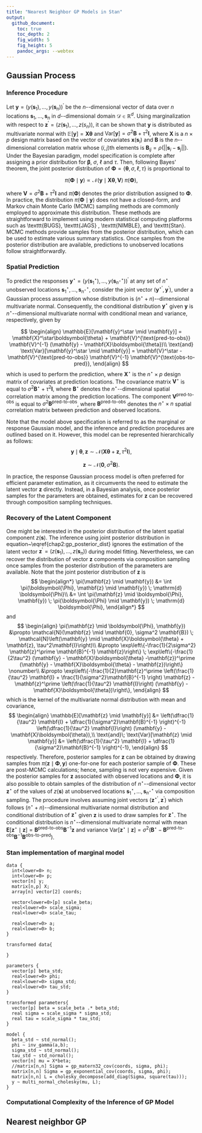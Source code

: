 ```yaml
---
title: "Nearest Neighbor GP Models in Stan"
output:
  github_document:
    toc: true
    toc_depth: 2
    fig_width: 5
    fig_height: 5
    pandoc_args: --webtex
---
```




## Gaussian Process

### Inference Procedure
Let $\mathbf{y} = (y(\mathbf{s}_1),\ldots, y(\mathbf{s}_n))^\prime$ be the $n$--dimensional vector of data over $n$ locations $\mathbf{s}_1,\ldots,\mathbf{s}_n$ in $d$--dimensional domain $\mathcal{D} \in \mathbb{R}^{d}$. Using marginalization with respect to $\mathbf{z}^\prime = (z(\mathbf{s}_1),\ldots,z(s_n))$, it can be shown that $\mathbf{y}$ is distributed as multivariate normal with $\mathbb{E}[\mathbf{y}] = \mathbf{X}\boldsymbol{\theta}$ and $\text{Var}[\mathbf{y}] = \sigma^2 \mathbf{B} + \tau^2\mathbf{I}$, where $\mathbf{X}$ is a $n \times p$ design matrix based on the vector of covariates $\mathbf{x}(\mathbf{s}_i)$ and $\mathbf{B}$ is the $n$--dimensional correlation matrix whose $(i,j)$th elements is $\mathbf{B}_{ij} = \rho(||\mathbf{s}_i-\mathbf{s}_j||)$. Under the Bayesian paradigm, model specification is complete after assigning a prior distribution for $\boldsymbol{\beta}$, $\sigma$, $\ell$ and $\tau$. Then, following Bayes' theorem, the joint posterior distribution of $\boldsymbol{\Phi} = \{\boldsymbol{\theta}, \sigma, \ell, \tau\}$ is proportional to

$$\pi(\boldsymbol{\Phi} \mid \mathbf{y}) \propto \mathcal{N}\left(\mathbf{y} \mid \mathbf{X}\boldsymbol{\theta}, \mathbf{V}\right) \; \pi(\boldsymbol{\Phi}),$$

where $\mathbf{V} = \sigma^2 \mathbf{B} + \tau^2\mathbf{I}$ and $\pi(\boldsymbol{\Phi})$ denotes the prior distribution assigned to $\boldsymbol{\Phi}$. In practice, the distribution $\pi(\boldsymbol{\Phi} \mid \mathbf{y})$ does not have a closed-form, and Markov chain Monte Carlo (MCMC) sampling methods are commonly employed to approximate this distribution. These methods are straightforward to implement using modern statistical computing platforms such as \texttt{BUGS}, \texttt{JAGS} , \texttt{NIMBLE}, and \texttt{Stan}. MCMC methods provide samples from the posterior distribution, which can be used to estimate various summary statistics. Once samples from the posterior distribution are available, predictions to unobserved locations follow straightforwardly.

### Spatial Prediction
To predict the responses $\mathbf{y}^{\star} = (y(\mathbf{s}_1^\star),\ldots,y(\mathbf{s}_{n^\star}^\star))^\prime$ at any set of $n^\star$ unobserved locations $\mathbf{s}_1^\star,\ldots,\mathbf{s}_{n^\star}^\star$, consider the joint vector $(\mathbf{y}^{\star\prime},\mathbf{y}^\prime)$, under a Gaussian process assumption whose distribution is $(n^\star + n)$--dimensional multivariate normal. Consequently, the conditional distribution $\mathbf{y}^\star$ given $\mathbf{y}$ is $n^\star$--dimensional multivariate normal with conditional mean and variance, respectively, given by 

$$
\begin{align}
\mathbb{E}[\mathbf{y}^\star \mid \mathbf{y}] = 
\mathbf{X}^\star\boldsymbol{\theta} + \mathbf{V}^{\text{pred-to-obs}} \mathbf{V}^{-1} (\mathbf{y} - \mathbf{X}\boldsymbol{\theta})\\
\text{and} \text{Var}[\mathbf{y}^\star \mid \mathbf{y}] = \mathbf{V}^\star - \mathbf{V}^{\text{pred-to-obs}} \mathbf{V}^{-1} \mathbf{V}^{\text{obs-to-pred}},
\end{align}
$$
which is used to perform the prediction, where $\mathbf{X}^\star$ is the $n^\star \times p$ design matrix of covariates at prediction locations. The covariance matrix $\mathbf{V}^\star$ is equal to $\sigma^2 \mathbf{B}^\star + \tau^2 \mathbf{I}$, where $\mathbf{B}^\star$ denotes the $n^\star$--dimensional spatial correlation matrix among the prediction locations. The component $\mathbf{V}^{\text{pred-to-obs}}$ is equal to $\sigma^2 \mathbf{B}^{\text{pred-to-obs}}$, where $\mathbf{B}^\text{pred-to-obs}$ denotes the $n^\star \times n$ spatial correlation matrix between prediction and observed locations.

Note that the model above specification is referred to as the marginal or response Gaussian model, and the inference and prediction procedures are outlined based on it. However, this model can be represented hierarchically as follows:
$$\mathbf{y} \mid \boldsymbol{\theta}, \mathbf{z} \sim \mathcal{N} \left(\mathbf{X}\boldsymbol{\theta} + \mathbf{z}, \tau^2\mathbf{I}\right),$$

$$\mathbf{z} \sim \mathcal{N}(\mathbf{0}, \sigma^2\mathbf{B}).$$

In practice, the response Gaussian process model is often preferred for efficient parameter estimation, as it circumvents the need to estimate the latent vector $\mathbf{z}$ directly. Instead, in a Bayesian analysis, once posterior samples for the parameters are obtained, estimates for $\mathbf{z}$ can be recovered through composition sampling techniques.

### Recovery of the Latent Component
One might be interested in the posterior distribution of the latent spatial component $z(\boldsymbol{s})$. The inference using joint posterior distribution in equation~\eqref{chap2:gp_posterior_dist} ignores the estimation of the latent vector $\mathbf{z}^\prime = (z(\boldsymbol{s}_1), \ldots, z(\boldsymbol{s}_n))$ during model fitting. Nevertheless, we can recover the distribution of vector $\mathbf{z}$ components via composition sampling once samples from the posterior distribution of the parameters are available. Note that the joint posterior distribution of $\mathbf{z}$ is
$$
\begin{align*}
\pi(\mathbf{z} \mid \mathbf{y}) &= \int \pi(\boldsymbol{\Phi}, \mathbf{z} \mid \mathbf{y}) \; \mathrm{d} \boldsymbol{\Phi}\\
&= \int \pi(\mathbf{z} \mid \boldsymbol{\Phi}, \mathbf{y}) \; \pi(\boldsymbol{\Phi} \mid \mathbf{y}) \; \mathrm{d} \boldsymbol{\Phi},
\end{align*}
$$
and
$$
\begin{align}
\pi(\mathbf{z} \mid \boldsymbol{\Phi}, \mathbf{y})
&\propto \mathcal{N}(\mathbf{z} \mid \mathbf{0}, \sigma^2 \mathbf{B}) \; \mathcal{N}\left(\mathbf{y} \mid \mathbf{X}\boldsymbol{\theta} + \mathbf{z}, \tau^2\mathbf{I}\right)\\
&\propto \exp\left\{-\frac{1}{2\sigma^2} \mathbf{z}^\prime \mathbf{B}^{-1} \mathbf{z}\right\} \; \exp\left\{-\frac{1}{2\tau^2} (\mathbf{y} - \mathbf{X}\boldsymbol{\theta} -\mathbf{z})^\prime (\mathbf{y} - \mathbf{X}\boldsymbol{\theta} - \mathbf{z})\right\} \nonumber\\
&\propto \exp\left\{-\frac{1}{2}\mathbf{z}^\prime \left(\frac{1}{\tau^2} \mathbf{I} + \frac{1}{\sigma^2}\mathbf{B}^{-1} \right) \mathbf{z} - \mathbf{z}^\prime \left(\frac{1}{\tau^2} \mathbf{I}\right) (\mathbf{y} - \mathbf{X}\boldsymbol{\theta})\right\},
\end{align}
$$
which is the kernel of the multivariate normal distribution with mean 
and covariance, 
$$
\begin{align}
\mathbb{E}[\mathbf{z} \mid \mathbf{y}] &= \left(\dfrac{1}{\tau^2} \mathbf{I} + \dfrac{1}{\sigma^2}\mathbf{B}^{-1} \right)^{-1} \left(\dfrac{1}{\tau^2} \mathbf{I}\right) (\mathbf{y} - \mathbf{X}\boldsymbol{\theta}),\\
\text{and}\; \text{Var}[\mathbf{z} \mid \mathbf{y}] &= \left(\dfrac{1}{\tau^2} \mathbf{I} + \dfrac{1}{\sigma^2}\mathbf{B}^{-1} \right)^{-1},
\end{align}
$$
respectively. Therefore, posterior samples for $\mathbf{z}$ can be obtained by drawing samples from  $\pi(\mathbf{z} \mid \boldsymbol{\Phi}, \mathbf{y})$ one-for-one for each posterior sample of $\boldsymbol{\Phi}$. These are post-MCMC calculations; hence, sampling is not very expensive. Given the posterior samples for $\mathbf{z}$ associated with observed locations and $\boldsymbol{\Phi}$, it is also possible to obtain samples of the distribution of $n^\star$--dimensional vector $\mathbf{z}^\star$ of the values of $z(\mathbf{s})$ at unobserved locations $\mathbf{s}_{1}^\star, \ldots, \mathbf{s}_{n^\star}^\star$ via composition sampling. The procedure involves assuming joint vectors $(\mathbf{z}^{\star\prime},\mathbf{z}^\prime)$ which follows $(n^\star + n)$--dimensional multivariate normal distribution and conditional distribution of $\mathbf{z}^\star$ given $\mathbf{z}$ is used to draw samples for $\mathbf{z}^\star$. The conditional distribution is $n^\star$--dimensional multivariate normal with mean $\mathbf{E}[\mathbf{z}^\star \mid \mathbf{z}] = \mathbf{B}^{\text{pred-to-obs}} \mathbf{B}^{-1} \mathbf{z}$ and variance $\text{Var}[\mathbf{z}^\star \mid \mathbf{z}] = \sigma^2 (\mathbf{B}^\star - \mathbf{B}^{\text{pred-to-obs}} \mathbf{B}^{-1} \mathbf{B}^{\text{obs-to-pred}})$.


### Stan implementation of marginal model

```
data {
  int<lower=0> n;
  int<lower=0> p;
  vector[n] y;
  matrix[n,p] X;
  array[n] vector[2] coords;
  
  vector<lower=0>[p] scale_beta;
  real<lower=0> scale_sigma;
  real<lower=0> scale_tau;
  
  real<lower=0> a;
  real<lower=0> b;
}

transformed data{
  
}

parameters {
  vector[p] beta_std;
  real<lower=0> phi;
  real<lower=0> sigma_std;
  real<lower=0> tau_std;
}

transformed parameters{
  vector[p] beta = scale_beta .* beta_std;
  real sigma = scale_sigma * sigma_std;
  real tau = scale_sigma * tau_std;
}

model {
  beta_std ~ std_normal();
  phi ~ inv_gamma(a,b);
  sigma_std ~ std_normal();
  tau_std ~ std_normal();
  vector[n] mu = X*beta;
  //matrix[n,n] Sigma = gp_matern32_cov(coords, sigma, phi);
  matrix[n,n] Sigma = gp_exponential_cov(coords, sigma, phi);
  matrix[n,n] L = cholesky_decompose(add_diag(Sigma, square(tau)));
  y ~ multi_normal_cholesky(mu, L);
}
```


### Computational Complexity of the Inference of GP Model

## Nearest neighbor GP

